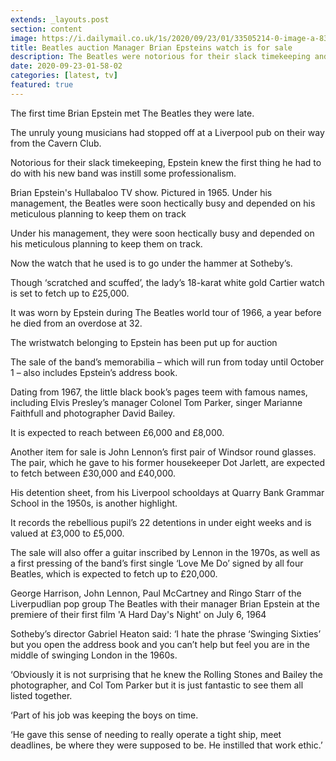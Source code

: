```yaml
---
extends: _layouts.post
section: content
image: https://i.dailymail.co.uk/1s/2020/09/23/01/33505214-0-image-a-83_1600821403881.jpg 
title: Beatles auction Manager Brian Epsteins watch is for sale 
description: The Beatles were notorious for their slack timekeeping and their manager Brian Epstein knew the first thing he had to do with his new band was instill some professionalism. 
date: 2020-09-23-01-58-02 
categories: [latest, tv] 
featured: true 
--- 
```

The first time Brian Epstein met The Beatles they were late.

The unruly young musicians had stopped off at a Liverpool pub on their way from the Cavern Club.

Notorious for their slack timekeeping, Epstein knew the first thing he had to do with his new band was instill some professionalism.

Brian Epstein's Hullabaloo TV show. Pictured in 1965. Under his management, the Beatles were soon hectically busy and depended on his meticulous planning to keep them on track

Under his management, they were soon hectically busy and depended on his meticulous planning to keep them on track.

Now the watch that he used is to go under the hammer at Sotheby’s.

Though ‘scratched and scuffed’, the lady’s 18-karat white gold Cartier watch is set to fetch up to £25,000.

It was worn by Epstein during The Beatles world tour of 1966, a year before he died from an overdose at 32.

The wristwatch belonging to Epstein has been put up for auction

The sale of the band’s memorabilia – which will run from today until October 1 – also includes Epstein’s address book. 

Dating from 1967, the little black book’s pages teem with famous names, including Elvis Presley’s manager Colonel Tom Parker, singer Marianne Faithfull and photographer David Bailey. 

It is expected to reach between £6,000 and £8,000.

Another item for sale is John Lennon’s first pair of Windsor round glasses. The pair, which he gave to his former housekeeper Dot Jarlett, are expected to fetch between £30,000 and £40,000. 

His detention sheet, from his Liverpool schooldays at Quarry Bank Grammar School in the 1950s, is another highlight. 

It records the rebellious pupil’s 22 detentions in under eight weeks and is valued at £3,000 to £5,000.

The sale will also offer a guitar inscribed by Lennon in the 1970s, as well as a first pressing of the band’s first single ‘Love Me Do’ signed by all four Beatles, which is expected to fetch up to £20,000.

 George Harrison, John Lennon, Paul McCartney and Ringo Starr of the Liverpudlian pop group The Beatles with their manager Brian Epstein at the premiere of their first film 'A Hard Day's Night' on July 6, 1964

Sotheby’s director Gabriel Heaton said: ‘I hate the phrase ‘Swinging Sixties’ but you open the address book and you can’t help but feel you are in the middle of swinging London in the 1960s.

‘Obviously it is not surprising that he knew the Rolling Stones and Bailey the photographer, and Col Tom Parker but it is just fantastic to see them all listed together.

‘Part of his job was keeping the boys on time.

‘He gave this sense of needing to really operate a tight ship, meet deadlines, be where they were supposed to be. He instilled that work ethic.’


